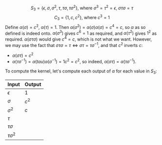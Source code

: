 $$S_3=\{\epsilon, \sigma, \sigma^2,\tau,\tau\sigma,\tau\sigma^2\}\text{, where } \sigma^3=\tau^2=\epsilon,\;\sigma\tau\sigma=\tau$$
$$C_3=\{1,c,c^2\}\text{, where }c^3=1$$
Define $\alpha(\sigma)=c^2$, $\alpha(\tau)=1$. Then $\alpha(\sigma^2)=\alpha(\sigma)\alpha(\sigma)=c^4=c$, so $\alpha$ as so defined is indeed onto. $\alpha(\sigma^3)$ gives $c^6=1$ as required, and $\alpha(\tau^2)$ gives $1^2$ as required. $\alpha(\sigma\tau\sigma)$ would give $c^4=c$, which is not what we want. However, we may use the fact that $\sigma\tau\sigma=\tau\iff \sigma\tau=\tau\sigma^{-1}$, and that $c^2$ inverts $c$:
- $\alpha(\sigma\tau)=c^2$
- $\alpha(\tau\sigma^{-1})=\alpha(tau)\alpha(\sigma^{-1})=1c^2=c^2$,
so indeed, $\alpha(\sigma\tau)=\alpha(\tau\sigma^{-1})$.

To compute the kernel, let's compute each output of $\alpha$ for each value in $S_3$:

| Input          | Output |
| -------------- | ------ |
| $\epsilon$     | $1$    |
| $\sigma$       | $c^2$  |
| $\sigma^{2}$   | $c$    |
| $\tau$         |        |
| $\tau\sigma$   |        |
| $\tau\sigma^2$ |        |
